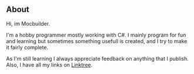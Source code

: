 ## About

Hi, im Mocbuilder.

I'm a hobby programmer mostly working with C#. I mainly program for fun and learning but sometimes something usefull is created, and I try to make it fairly complete.

As I'm still learning I always appreciate feedback on anything that I publish.
Also, I have all my links on [Linktree](https://www.linktr.ee/mocbuilder). 

